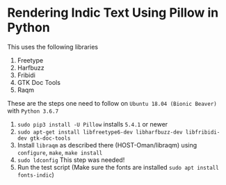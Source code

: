 Rendering Indic Text Using Pillow in Python
====

This uses the following libraries

 1. Freetype
 2. Harfbuzz
 3. Fribidi
 4. GTK Doc Tools
 5. Raqm

These are the steps one need to follow on `Ubuntu 18.04 (Bionic Beaver)` with `Python 3.6.7`

 1. `sudo pip3 install -U Pillow` installs `5.4.1` or newer
 2. `sudo apt-get install libfreetype6-dev libharfbuzz-dev libfribidi-dev gtk-doc-tools`
 3. Install `libraqm` as described there (HOST-Oman/libraqm) using `configure`, `make`, `make install`
 4. `sudo ldconfig` This step was needed!
 5. Run the test script (Make sure the fonts are installed `sudo apt install fonts-indic`)
